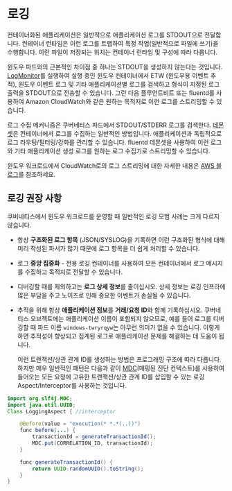 # 로깅

컨테이너화된 애플리케이션은 일반적으로 애플리케이션 로그를 STDOUT으로 전달합니다. 컨테이너 런타임은 이런 로그를 트랩하여 특정 작업(일반적으로 파일에 쓰기)을 수행합니다. 이런 파일이 저장되는 위치는 컨테이너 런타임 및 구성에 따라 다릅니다. 

윈도우 파드와의 근본적인 차이점 중 하나는 STDOUT을 생성하지 않는다는 것입니다. [LogMonitor](https://github.com/microsoft/windows-container-tools/tree/master/LogMonitor)를 실행하여 실행 중인 윈도우 컨테이너에서 ETW (윈도우용 이벤트 추적), 윈도우 이벤트 로그 및 기타 애플리케이션별 로그를 검색하고 형식이 지정된 로그 출력을 STDOUT으로 전송할 수 있습니다. 그런 다음 플루언트비트 또는 fluentd를 사용하여 Amazon CloudWatch와 같은 원하는 목적지로 이런 로그를 스트리밍할 수 있습니다.

로그 수집 메커니즘은 쿠버네티스 파드에서 STDOUT/STDERR 로그를 검색한다. [데몬셋](https://kubernetes.io/docs/concepts/workloads/controllers/daemonset/)은 컨테이너에서 로그를 수집하는 일반적인 방법입니다. 애플리케이션과 독립적으로 로그 라우팅/필터링/강화를 관리할 수 있습니다. fluentd 데몬셋을 사용하여 이런 로그와 기타 애플리케이션 생성 로그를 원하는 로그 수집기로 스트리밍할 수 있습니다.

윈도우 워크로드에서 CloudWatch로의 로그 스트리밍에 대한 자세한 내용은 [AWS 블로그](https://aws.amazon.com/blogs/containers/streaming-logs-from-amazon-eks-windows-pods-to-amazon-cloudwatch-logs-using-fluentd/)를 참조하세요. 

## 로깅 권장 사항

쿠버네티스에서 윈도우 워크로드를 운영할 때 일반적인 로깅 모범 사례는 크게 다르지 않습니다. 

* 항상 **구조화된 로그 항목** (JSON/SYSLOG)을 기록하면 이런 구조화된 형식에 대해 미리 작성된 파서가 많기 때문에 로그 항목을 더 쉽게 처리할 수 있습니다.
* 로그 **중앙 집중화** - 전용 로깅 컨테이너를 사용하여 모든 컨테이너에서 로그 메시지를 수집하고 목적지로 전달할 수 있습니다.
* 디버깅할 때를 제외하고는 **로그 상세 정보**를 줄이십시오. 상세 정보는 로깅 인프라에 많은 부담을 주고 노이즈로 인해 중요한 이벤트가 손실될 수 있습니다.
* 추적을 위해 항상 **애플리케이션 정보**를 **거래/요청 ID**와 함께 기록하십시오. 쿠버네티스 오브젝트에는 애플리케이션 이름이 포함되지 않으므로, 예를 들어 로그를 디버깅할 때 파드 이름 `windows-twryrqyw`는 아무런 의미가 없을 수 있습니다. 이렇게 하면 추적성이 향상되고 집계된 로그로 애플리케이션 문제를 해결하는 데 도움이 됩니다.
    
    이런 트랜잭션/상관 관계 ID를 생성하는 방법은 프로그래밍 구조에 따라 다릅니다. 하지만 매우 일반적인 패턴은 다음과 같이 [MDC](https://logging.apache.org/log4j/1.2/apidocs/org/apache/log4j/MDC.html)(매핑된 진단 컨텍스트)를 사용하여 들어오는 모든 요청에 고유한 트랜잭션/상관 관계 ID를 삽입할 수 있는 로깅 Aspect/Interceptor를 사용하는 것입니다.

```java   
import org.slf4j.MDC;
import java.util.UUID;
Class LoggingAspect { //interceptor

    @Before(value = "execution(* *.*(..))")
    func before(...) {
        transactionId = generateTransactionId();
        MDC.put(CORRELATION_ID, transactionId);
    }

    func generateTransactionId() {
        return UUID.randomUUID().toString();
    }
}
```
